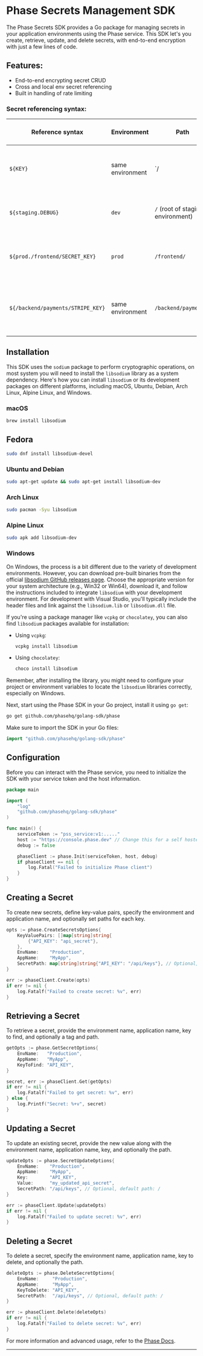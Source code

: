 # Phase Secrets Management SDK

The Phase Secrets SDK provides a Go package for managing secrets in your application environments using the Phase service. This SDK let's you create, retrieve, update, and delete secrets, with end-to-end encryption with just a few lines of code.

## Features:

- End-to-end encrypting secret CRUD
- Cross and local env secret referencing
- Built in handling of rate limiting

### Secret referencing syntax:

| Reference syntax                  | Environment      | Path                              | Secret Key Being Referenced | Description                                                        |
| --------------------------------- | ---------------- | --------------------------------- | --------------------------- | ------------------------------------------------------------------ |
| `${KEY}`                          | same environment | `/                                | KEY                         | Local reference in the same environment and path root (/).         |
| `${staging.DEBUG}`                | `dev`            | `/` (root of staging environment) | DEBUG                       | Cross-environment reference to a secret at the root (/).           |
| `${prod./frontend/SECRET_KEY}`    | `prod`           | `/frontend/`                      | SECRET_KEY                  | Cross-environment reference to a secret in a specific path.        |
| `${/backend/payments/STRIPE_KEY}` | same environment | `/backend/payments/`              | STRIPE_KEY                  | Local reference with a specified path within the same environment. |

## Installation

This SDK uses the `sodium` package to perform cryptographic operations, on most system you will need to install the `libsodium` library as a system dependency. Here's how you can install `libsodium` or its development packages on different platforms, including macOS, Ubuntu, Debian, Arch Linux, Alpine Linux, and Windows.

### macOS

```sh
brew install libsodium
```

## Fedora

```sh
sudo dnf install libsodium-devel
```

### Ubuntu and Debian

```sh
sudo apt-get update && sudo apt-get install libsodium-dev
```

### Arch Linux

```sh
sudo pacman -Syu libsodium
```

### Alpine Linux

```sh
sudo apk add libsodium-dev
```

### Windows

On Windows, the process is a bit different due to the variety of development environments. However, you can download pre-built binaries from the official [libsodium GitHub releases page](https://github.com/jedisct1/libsodium/releases). Choose the appropriate version for your system architecture (e.g., Win32 or Win64), download it, and follow the instructions included to integrate `libsodium` with your development environment. For development with Visual Studio, you'll typically include the header files and link against the `libsodium.lib` or `libsodium.dll` file.

If you're using a package manager like `vcpkg` or `chocolatey`, you can also find `libsodium` packages available for installation:

- Using `vcpkg`:
  ```sh
  vcpkg install libsodium
  ```
- Using `chocolatey`:
  ```sh
  choco install libsodium
  ```

Remember, after installing the library, you might need to configure your project or environment variables to locate the `libsodium` libraries correctly, especially on Windows.

Next, start using the Phase SDK in your Go project, install it using `go get`:

```bash
go get github.com/phasehq/golang-sdk/phase
```

Make sure to import the SDK in your Go files:

```go
import "github.com/phasehq/golang-sdk/phase"
```

## Configuration

Before you can interact with the Phase service, you need to initialize the SDK with your service token and the host information.

```go
package main

import (
    "log"
    "github.com/phasehq/golang-sdk/phase"
)

func main() {
    serviceToken := "pss_service:v1:....."
    host := "https://console.phase.dev" // Change this for a self hosted instance of Phase
    debug := false

    phaseClient := phase.Init(serviceToken, host, debug)
    if phaseClient == nil {
        log.Fatal("Failed to initialize Phase client")
    }
}
```

## Creating a Secret

To create new secrets, define key-value pairs, specify the environment and application name, and optionally set paths for each key.

```go
opts := phase.CreateSecretsOptions{
    KeyValuePairs: []map[string]string{
        {"API_KEY": "api_secret"},
    },
    EnvName:    "Production",
    AppName:    "MyApp",
    SecretPath: map[string]string{"API_KEY": "/api/keys"}, // Optional, default path: /
}

err := phaseClient.Create(opts)
if err != nil {
    log.Fatalf("Failed to create secret: %v", err)
}
```

## Retrieving a Secret

To retrieve a secret, provide the environment name, application name, key to find, and optionally a tag and path.

```go
getOpts := phase.GetSecretOptions{
    EnvName:   "Production",
    AppName:   "MyApp",
    KeyToFind: "API_KEY",
}

secret, err := phaseClient.Get(getOpts)
if err != nil {
    log.Fatalf("Failed to get secret: %v", err)
} else {
    log.Printf("Secret: %+v", secret)
}
```

## Updating a Secret

To update an existing secret, provide the new value along with the environment name, application name, key, and optionally the path.

```go
updateOpts := phase.SecretUpdateOptions{
    EnvName:    "Production",
    AppName:    "MyApp",
    Key:        "API_KEY",
    Value:      "my_updated_api_secret",
    SecretPath: "/api/keys", // Optional, default path: /
}

err := phaseClient.Update(updateOpts)
if err != nil {
    log.Fatalf("Failed to update secret: %v", err)
}
```

## Deleting a Secret

To delete a secret, specify the environment name, application name, key to delete, and optionally the path.

```go
deleteOpts := phase.DeleteSecretOptions{
    EnvName:     "Production",
    AppName:     "MyApp",
    KeyToDelete: "API_KEY",
    SecretPath:  "/api/keys", // Optional, default path: /
}

err := phaseClient.Delete(deleteOpts)
if err != nil {
    log.Fatalf("Failed to delete secret: %v", err)
}
```

For more information and advanced usage, refer to the [Phase Docs](https://docs.phase.dev/sdks/go).

---
